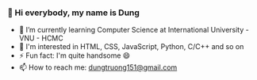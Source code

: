 ### 👋 Hi everybody, my name is Dung

- 🌱 I’m currently learning Computer Science at International University - VNU - HCMC
- 🔭 I'm interested in HTML, CSS, JavaScript, Python, C/C++ and so on
- ⚡ Fun fact: I'm quite handsome 😄
- 📫 How to reach me: dungtruong151@gmail.com
